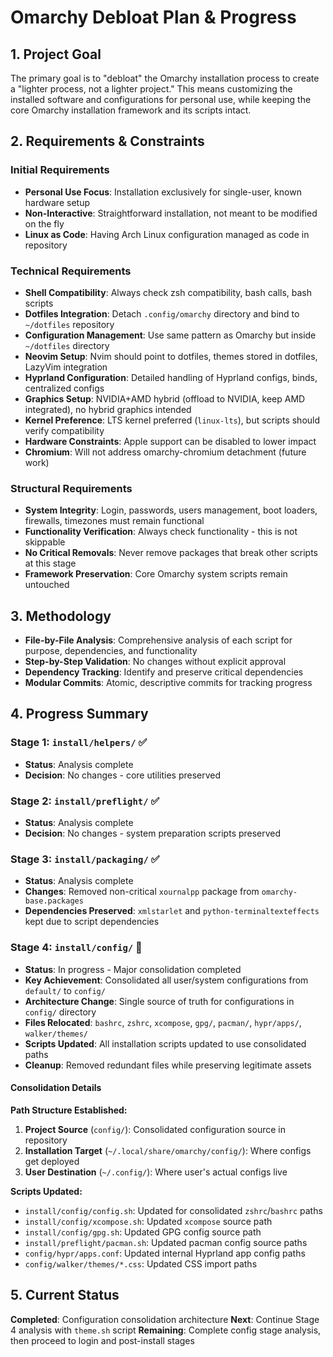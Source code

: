 # Omarchy Debloat Plan & Progress

## 1. Project Goal

The primary goal is to "debloat" the Omarchy installation process to create a "lighter process, not a lighter project." This means customizing the installed software and configurations for personal use, while keeping the core Omarchy installation framework and its scripts intact.

## 2. Requirements & Constraints

### Initial Requirements
- **Personal Use Focus**: Installation exclusively for single-user, known hardware setup
- **Non-Interactive**: Straightforward installation, not meant to be modified on the fly
- **Linux as Code**: Having Arch Linux configuration managed as code in repository

### Technical Requirements
- **Shell Compatibility**: Always check zsh compatibility, bash calls, bash scripts
- **Dotfiles Integration**: Detach `.config/omarchy` directory and bind to `~/dotfiles` repository
- **Configuration Management**: Use same pattern as Omarchy but inside `~/dotfiles` directory
- **Neovim Setup**: Nvim should point to dotfiles, themes stored in dotfiles, LazyVim integration
- **Hyprland Configuration**: Detailed handling of Hyprland configs, binds, centralized configs
- **Graphics Setup**: NVIDIA+AMD hybrid (offload to NVIDIA, keep AMD integrated), no hybrid graphics intended
- **Kernel Preference**: LTS kernel preferred (`linux-lts`), but scripts should verify compatibility
- **Hardware Constraints**: Apple support can be disabled to lower impact
- **Chromium**: Will not address omarchy-chromium detachment (future work)

### Structural Requirements
- **System Integrity**: Login, passwords, users management, boot loaders, firewalls, timezones must remain functional
- **Functionality Verification**: Always check functionality - this is not skippable
- **No Critical Removals**: Never remove packages that break other scripts at this stage
- **Framework Preservation**: Core Omarchy system scripts remain untouched

## 3. Methodology

- **File-by-File Analysis**: Comprehensive analysis of each script for purpose, dependencies, and functionality
- **Step-by-Step Validation**: No changes without explicit approval
- **Dependency Tracking**: Identify and preserve critical dependencies
- **Modular Commits**: Atomic, descriptive commits for tracking progress

## 4. Progress Summary

### Stage 1: `install/helpers/` ✅
- **Status**: Analysis complete
- **Decision**: No changes - core utilities preserved

### Stage 2: `install/preflight/` ✅  
- **Status**: Analysis complete
- **Decision**: No changes - system preparation scripts preserved

### Stage 3: `install/packaging/` ✅
- **Status**: Analysis complete
- **Changes**: Removed non-critical `xournalpp` package from `omarchy-base.packages`
- **Dependencies Preserved**: `xmlstarlet` and `python-terminaltexteffects` kept due to script dependencies

### Stage 4: `install/config/` 🚧
- **Status**: In progress - Major consolidation completed
- **Key Achievement**: Consolidated all user/system configurations from `default/` to `config/`
- **Architecture Change**: Single source of truth for configurations in `config/` directory
- **Files Relocated**: `bashrc`, `zshrc`, `xcompose`, `gpg/`, `pacman/`, `hypr/apps/`, `walker/themes/`
- **Scripts Updated**: All installation scripts updated to use consolidated paths
- **Cleanup**: Removed redundant files while preserving legitimate assets

#### Consolidation Details
**Path Structure Established:**
1. **Project Source** (`config/`): Consolidated configuration source in repository
2. **Installation Target** (`~/.local/share/omarchy/config/`): Where configs get deployed
3. **User Destination** (`~/.config/`): Where user's actual configs live

**Scripts Updated:**
- `install/config/config.sh`: Updated for consolidated `zshrc`/`bashrc` paths
- `install/config/xcompose.sh`: Updated `xcompose` source path  
- `install/config/gpg.sh`: Updated GPG config source path
- `install/preflight/pacman.sh`: Updated pacman config source paths
- `config/hypr/apps.conf`: Updated internal Hyprland app config paths
- `config/walker/themes/*.css`: Updated CSS import paths

## 5. Current Status

**Completed**: Configuration consolidation architecture
**Next**: Continue Stage 4 analysis with `theme.sh` script
**Remaining**: Complete config stage analysis, then proceed to login and post-install stages
